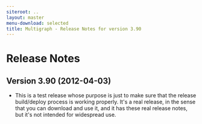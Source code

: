 ```yaml
---
siteroot: ..
layout: master
menu-download: selected
title: Multigraph - Release Notes for version 3.90
---
```

Release Notes
=============

Version 3.90 (2012-04-03)
-------------------------

* This is a test release whose purpose is just to make sure that the release
  build/deploy process is working properly.  It's a real release, in the sense
  that you can download and use it, and it has these real release notes, but
  it's not intended for widespread use.

